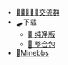 
- [👨🏻‍🤝‍👨🏻交流群](https://jq.qq.com/?_wv=1027&amp;k=XNZqPSPv)
- 🛹下载
  - [🧊 纯净版](https://github.com/Zaitonn/Serein/releases/latest)
  - [🌈 整合包](https://www.minebbs.com/resources/serein.4390/)
- [🌅Minebbs](https://www.minebbs.com/resources/serein.4169/)

